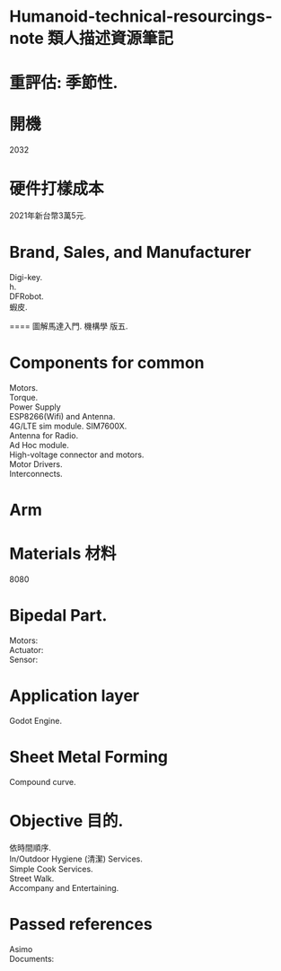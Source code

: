 # Humanoid-technical-resourcings-note 類人描述資源筆記
重評估: 季節性.<br><br>
開機
====
2032<br>

硬件打樣成本
====
2021年新台幣3萬5元.<br>

Brand, Sales, and Manufacturer
====
Digi-key.<br>
h.<br>
DFRobot.<br>
蝦皮.<br>

====
圖解馬達入門.
機構學 版五.

Components for common
====
Motors.<br>
Torque.<br>
Power Supply<br>
ESP8266(Wifi) and Antenna.<br>
4G/LTE sim module. SIM7600X.<br>
Antenna for Radio.<br>
Ad Hoc module.<br>
High-voltage connector and motors.<br>
Motor Drivers.<br>
Interconnects.<br>

Arm
====

Materials 材料
====
8080

Bipedal Part.
====
Motors:<br>
Actuator:<br>
Sensor:<br>

Application layer
====
Godot Engine.<br>

Sheet Metal Forming
====
Compound curve.<br>

Objective 目的.
====
依時間順序.<br>
In/Outdoor Hygiene (清潔) Services.<br>
Simple Cook Services.<br>
Street Walk.<br>
Accompany and Entertaining.<br>

Passed references
====
Asimo<br>
Documents:<br>


